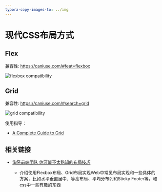 ```yaml
---
typora-copy-images-to: ../img
---
```


# 现代CSS布局方式



## Flex

兼容性: https://caniuse.com/#feat=flexbox

![flexbox compatibility](/home/dlyw/D-lyw/Notes/img/flexbox-compatibility.png)



## Grid

兼容性: https://caniuse.com/#search=grid

![grid compatibility](/home/dlyw/D-lyw/Notes/img/grid-compatibility.png)



使用指导：

+ [A Complete Guide to Grid](https://css-tricks.com/snippets/css/complete-guide-grid/)





## 相关链接

+ [淘系前端团队 你可能不太熟知的布局技巧](![image-20200721231103561](/home/dlyw/.config/Typora/typora-user-images/image-20200721231103561.png))

  + 介绍使用Flexbox布局、Grid布局实现Web中常见布局实现和一些具体的方案，比如水平垂直居中、等高布局、平均分布列和Sticky Footer等，和css中一些有趣的东西

  

  

  